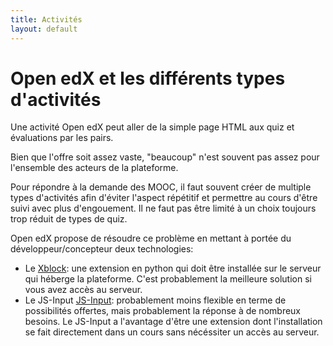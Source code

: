 ```yaml
---
title: Activités
layout: default
---
```


# Open edX et les différents types d'activités

Une activité Open edX peut aller de la simple page HTML aux quiz et évaluations par les pairs.

Bien que l'offre soit assez vaste, "beaucoup" n'est souvent pas assez pour l'ensemble des acteurs de la plateforme.

Pour répondre à la demande des MOOC, il faut souvent créer de multiple types
d'activités afin d'éviter l'aspect répétitif et permettre au cours d'être suivi avec plus d'engouement. Il ne faut pas être limité à un choix toujours trop
réduit de types de quiz.

Open edX propose de résoudre ce problème en mettant à portée du
développeur/concepteur deux technologies:

- Le [Xblock](/hackathon/03a-xblock.html): une extension en python qui doit
être installée sur le serveur qui héberge la plateforme. C'est probablement la
meilleure solution si vous avez accès au serveur.
- Le JS-Input [JS-Input](/hackathon/03b-js-input.html): probablement moins flexible en terme de possibilités offertes, mais probablement la réponse à de nombreux besoins.  Le JS-Input a l'avantage d'être
une extension dont l'installation se fait directement dans un cours sans
nécéssiter un accès au serveur.
